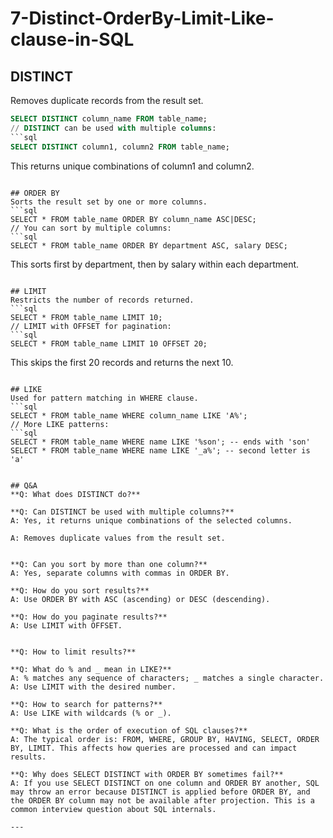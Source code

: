 # 7-Distinct-OrderBy-Limit-Like-clause-in-SQL

## DISTINCT
Removes duplicate records from the result set.
```sql
SELECT DISTINCT column_name FROM table_name;
// DISTINCT can be used with multiple columns:
```sql
SELECT DISTINCT column1, column2 FROM table_name;
```
This returns unique combinations of column1 and column2.
```

## ORDER BY
Sorts the result set by one or more columns.
```sql
SELECT * FROM table_name ORDER BY column_name ASC|DESC;
// You can sort by multiple columns:
```sql
SELECT * FROM table_name ORDER BY department ASC, salary DESC;
```
This sorts first by department, then by salary within each department.
```

## LIMIT
Restricts the number of records returned.
```sql
SELECT * FROM table_name LIMIT 10;
// LIMIT with OFFSET for pagination:
```sql
SELECT * FROM table_name LIMIT 10 OFFSET 20;
```
This skips the first 20 records and returns the next 10.
```

## LIKE
Used for pattern matching in WHERE clause.
```sql
SELECT * FROM table_name WHERE column_name LIKE 'A%';
// More LIKE patterns:
```sql
SELECT * FROM table_name WHERE name LIKE '%son'; -- ends with 'son'
SELECT * FROM table_name WHERE name LIKE '_a%'; -- second letter is 'a'
```
```

## Q&A
**Q: What does DISTINCT do?**

**Q: Can DISTINCT be used with multiple columns?**
A: Yes, it returns unique combinations of the selected columns.

A: Removes duplicate values from the result set.


**Q: Can you sort by more than one column?**
A: Yes, separate columns with commas in ORDER BY.

**Q: How do you sort results?**
A: Use ORDER BY with ASC (ascending) or DESC (descending).

**Q: How do you paginate results?**
A: Use LIMIT with OFFSET.


**Q: How to limit results?**

**Q: What do % and _ mean in LIKE?**
A: % matches any sequence of characters; _ matches a single character.
A: Use LIMIT with the desired number.

**Q: How to search for patterns?**
A: Use LIKE with wildcards (% or _).

**Q: What is the order of execution of SQL clauses?**
A: The typical order is: FROM, WHERE, GROUP BY, HAVING, SELECT, ORDER BY, LIMIT. This affects how queries are processed and can impact results.

**Q: Why does SELECT DISTINCT with ORDER BY sometimes fail?**
A: If you use SELECT DISTINCT on one column and ORDER BY another, SQL may throw an error because DISTINCT is applied before ORDER BY, and the ORDER BY column may not be available after projection. This is a common interview question about SQL internals.

---

